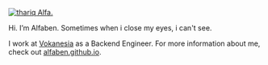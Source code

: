 [![thariq Alfa.](https://i.postimg.cc/MH6NMpTJ/Untitled-design-3.png)](https://vokanesia.id/)

Hi. I’m Alfaben. Sometimes when i close my eyes, i can't see.

I work at [Vokanesia](https://vokanesia.id/) as a Backend Engineer. For more information about me, check out [alfaben.github.io](alfaben12.github.io/).
